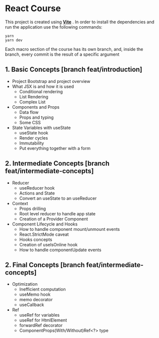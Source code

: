 # React Course

This project is created using **[Vite](https://vitejs.dev/)** . In order to install the dependencies and run the application use the following commands:

    yarn
    yarn dev

Each macro section of the course has its own branch, and, inside the branch, every commit is the result of a specific argument

## 1. Basic Concepts [branch feat/introduction]

 - Project Bootstrap and project overview
 - What JSX is and how it is used
	 - Conditional rendering
	 - List Rendering
	 - Complex List
- Components and Props
	- Data flow
	- Props and typing
	- Some CSS
- State Variables with useState
	- useState hook
	- Render cycles
    - Immutability
	- Put everything together with a form

## 2. Intermediate Concepts [branch feat/intermediate-concepts]

- Reducer
	- useReducer hook
	- Actions and State
	- Convert an useState to an useReducer
- Context
	- Props drilling
	- Root level reducer to handle app state
	- Creation of a Provider Component
- Component Lifecycle and Hooks
	- How to handle component mount/unmount events
	- React.StrictMode caveat
	- Hooks concepts
	- Creation of useIsOnline hook
	- How to handle componentUpdate events

## 2. Final Concepts [branch feat/intermediate-concepts]

- Optimization
	- Inefficient computation
	- useMemo hook
	- memo decorator
	- useCallback
- Ref
	- useRef for variables
	- useRef for HtmlElement
	- forwardRef decorator
	- ComponentProps(With/Without)Ref<?> type